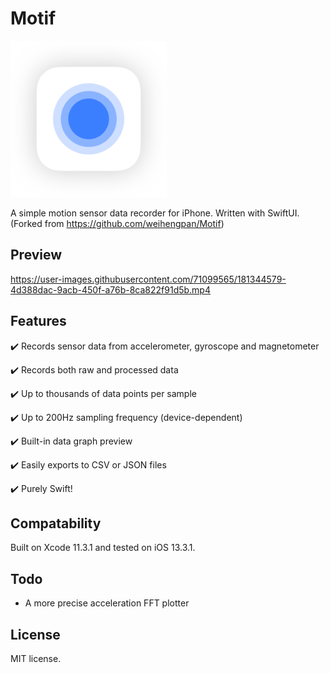 # Motif

<img src="Preview%20Images/Icon.png" width=250 />

A simple motion sensor data recorder for iPhone. Written with SwiftUI.
(Forked from https://github.com/weihengpan/Motif)

## Preview
https://user-images.githubusercontent.com/71099565/181344579-4d388dac-9acb-450f-a76b-8ca822f91d5b.mp4

## Features
✔️ Records sensor data from accelerometer, gyroscope and magnetometer

✔️ Records both raw and processed data

✔️ Up to thousands of data points per sample

✔️ Up to 200Hz sampling frequency (device-dependent)

✔️ Built-in data graph preview

✔️ Easily exports to CSV or JSON files

✔️ Purely Swift!

## Compatability
Built on Xcode 11.3.1 and tested on iOS 13.3.1.

## Todo
- A more precise acceleration FFT plotter

## License
MIT license.

